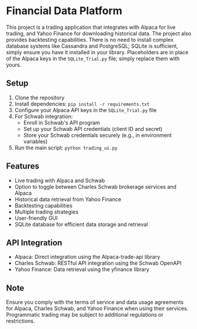# Financial Data Platform

This project is a trading application that integrates with Alpaca for live trading, and Yahoo Finance for downloading historical data. The project also provides backtesting capabilities. There is no need to install complex database systems like Cassandra and PostgreSQL; SQLite is sufficient, simply ensure you have it installed in your library. Placeholders are in place of the Alpaca keys in the `SQLite_Trial.py` file; simply replace them with yours.

## Setup

1. Clone the repository
2. Install dependencies: `pip install -r requirements.txt`
3. Configure your Alpaca API keys in the `SQLite_Trial.py` file
4. For Schwab integration:
   - Enroll in Schwab's API program
   - Set up your Schwab API credentials (client ID and secret)
   - Store your Schwab credentials securely (e.g., in environment variables)
5. Run the main script: `python trading_ui.py`

## Features

* Live trading with Alpaca and Schwab
* Option to toggle between Charles Schwab brokerage services and Alpaca
* Historical data retrieval from Yahoo Finance
* Backtesting capabilities
* Multiple trading strategies
* User-friendly GUI
* SQLite database for efficient data storage and retrieval

## API Integration

* Alpaca: Direct integration using the Alpaca-trade-api library
* Charles Schwab: RESTful API integration using the Schwab OpenAPI
* Yahoo Finance: Data retrieval using the yfinance library

## Note

Ensure you comply with the terms of service and data usage agreements for Alpaca, Charles Schwab, and Yahoo Finance when using their services. Programmatic trading may be subject to additional regulations or restrictions.
